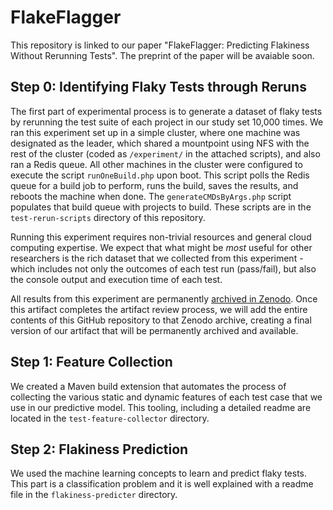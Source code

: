 # FlakeFlagger
 
This repository is linked to our paper "FlakeFlagger: Predicting Flakiness Without Rerunning Tests". The preprint of the paper will be avaiable soon. 

## Step 0: Identifying Flaky Tests through Reruns
The first part of experimental process is to generate a dataset of flaky tests by rerunning the test suite of each project in our
study set 10,000 times. We ran this experiment set up in a simple cluster, where one machine was designated as the 
leader, which shared a mountpoint using NFS with the rest of the cluster (coded as `/experiment/` in the attached scripts), and also ran a Redis queue. All other machines in the cluster were
configured to execute the script `runOneBuild.php` upon boot. This script polls the Redis queue for a build job to perform, runs the build,
saves the results, and reboots the machine when done. The `generateCMDsByArgs.php` script populates that build queue with projects to build.
These scripts are in the `test-rerun-scripts` directory of this repository.

Running this experiment requires non-trivial resources and general cloud computing expertise.
We expect that what might be *most* useful for other researchers is the rich dataset that we collected from this experiment - which includes
not only the outcomes of each test run (pass/fail), but also the console output and execution time of each test.

All results from this experiment are permanently [archived in Zenodo](https://zenodo.org/record/4450723#.YAhKgi1h1GQ). Once
this artifact completes the artifact review process, we will add the entire contents of this GitHub repository to that Zenodo archive,
creating a final version of our artifact that will be permanently archived and available.

## Step 1: Feature Collection
We created a Maven build extension that automates the process of collecting the various static and dynamic features of each test case
that we use in our predictive model. This tooling, including a detailed readme are located in the `test-feature-collector` directory.


## Step 2: Flakiness Prediction 
We used the machine learning concepts to learn and predict flaky tests. This part is a classification problem and it is well explained with a readme file in the `flakiness-predicter` directory.
